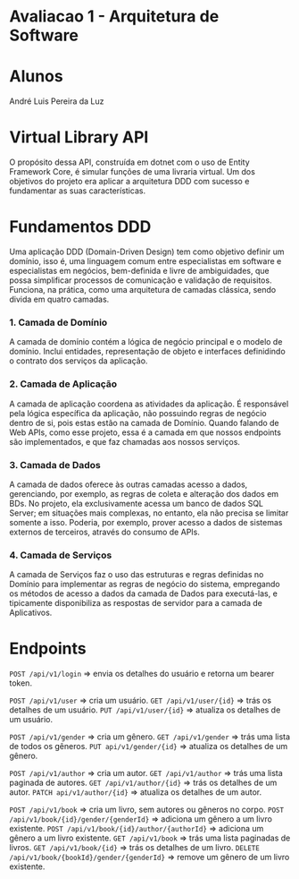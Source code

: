 # Avaliacao 1 - Arquitetura de Software

# Alunos
André Luis Pereira da Luz

# Virtual Library API
O propósito dessa API, construída em dotnet com o uso de Entity Framework Core, é simular funções de uma livraria virtual. Um dos objetivos do projeto era aplicar a arquitetura DDD com sucesso e fundamentar as suas características.

# Fundamentos DDD
Uma aplicação DDD (Domain-Driven Design) tem como objetivo definir um domínio, isso é, uma linguagem comum entre especialistas em software e especialistas em negócios, bem-definida e livre de ambiguidades, que possa simplificar processos de comunicação e validação de requisitos. Funciona, na prática, como uma arquitetura de camadas clássica, sendo divida em quatro camadas.

### 1. Camada de Domínio
A camada de domínio contém a lógica de negócio principal e o modelo de domínio. Inclui entidades, representação de objeto e interfaces definidindo o contrato dos serviços da aplicação.

### 2. Camada de Aplicação
A camada de aplicação coordena as atividades da aplicação. É responsável pela lógica específica da aplicação, não possuindo regras de negócio dentro de si, pois estas estão na camada de Domínio. Quando falando de Web APIs, como esse projeto, essa é a camada em que nossos endpoints são implementados, e que faz chamadas aos nossos serviços.

### 3. Camada de Dados
A camada de dados oferece às outras camadas acesso a dados, gerenciando, por exemplo, as regras de coleta e alteração dos dados em BDs. No projeto, ela exclusivamente acessa um banco de dados SQL Server; em situações mais complexas, no entanto, ela não precisa se limitar somente a isso. Poderia, por exemplo, prover acesso a dados de sistemas externos de terceiros, através do consumo de APIs.

### 4. Camada de Serviços
A camada de Serviços faz o uso das estruturas e regras definidas no Domínio para implementar as regras de negócio do sistema, empregando os métodos de acesso a dados da camada de Dados para executá-las, e tipicamente disponibiliza as respostas de servidor para a camada de Aplicativos.

# Endpoints
`POST /api/v1/login` => envia os detalhes do usuário e retorna um bearer token.

`POST /api/v1/user` => cria um usuário.
`GET /api/v1/user/{id}` => trás os detalhes de um usuário.
`PUT /api/v1/user/{id}` => atualiza os detalhes de um usuário.

`POST /api/v1/gender` => cria um gênero.
`GET /api/v1/gender` => trás uma lista de todos os gêneros.
`PUT api/v1/gender/{id}` => atualiza os detalhes de um gênero.

`POST /api/v1/author` => cria um autor.
`GET /api/v1/author` => trás uma lista paginada de autores.
`GET /api/v1/author/{id}` => trás os detalhes de um autor.
`PATCH api/v1/author/{id}` => atualiza os detalhes de um autor.

`POST /api/v1/book` => cria um livro, sem autores ou gêneros no corpo.
`POST /api/v1/book/{id}/gender/{genderId}` => adiciona um gênero a um livro existente.
`POST /api/v1/book/{id}/author/{authorId}` => adiciona um gênero a um livro existente.
`GET /api/v1/book` => trás uma lista paginadas de livros.
`GET /api/v1/book/{id}` => trás os detalhes de um livro.
`DELETE /api/v1/book/{bookId}/gender/{genderId}` => remove um gênero de um livro existente.
